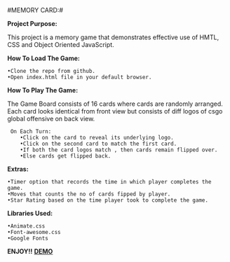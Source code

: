 ﻿#MEMORY CARD:#

**Project Purpose:**

This project is a memory game that demonstrates effective use of HMTL, CSS and Object Oriented JavaScript.

**How To Load The Game:**

    •Clone the repo from github.
    •Open index.html file in your default browser.
    
**How To Play The Game:**

The Game Board consists of 16 cards where cards are randomly arranged. Each card looks identical from front view but consists of diff logos of csgo global offensive on back view.
     
     On Each Turn:
        •Click on the card to reveal its underlying logo.
        •Click on the second card to match the first card.
        •If both the card logos match , then cards remain flipped over.
        •Else cards get flipped back.

**Extras:**

    •Timer option that records the time in which player completes the game.
    •Moves that counts the no of cards fipped by player.
    •Star Rating based on the time player took to complete the game.
    
**Libraries Used:**

    •Animate.css
    •Font-awesome.css
    •Google Fonts
    
**ENJOY!!**    [**DEMO**](https://shubhamsapra97.github.io/MemoryGame/)
